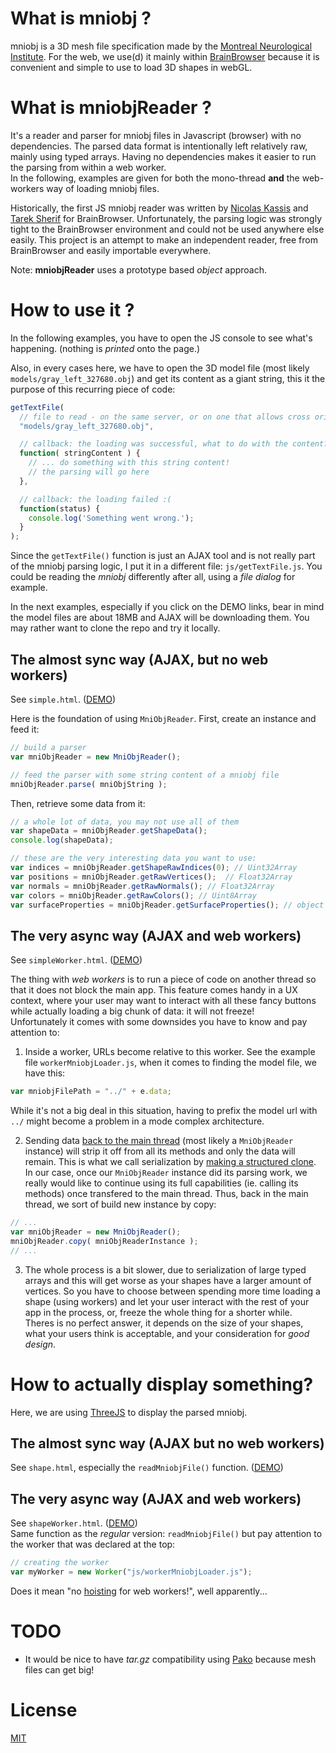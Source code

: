 # What is mniobj ?
mniobj is a 3D mesh file specification made by the [Montreal Neurological Institute](https://www.mcgill.ca/neuro/about). For the web, we use(d) it mainly within [BrainBrowser](https://brainbrowser.cbrain.mcgill.ca) because it is convenient and simple to use to load 3D shapes in webGL.

# What is mniobjReader ?
It's a reader and parser for mniobj files in Javascript (browser) with no dependencies. The parsed data format is intentionally left relatively raw, mainly using typed arrays. Having no dependencies makes it easier to run the parsing from within a web worker.  
In the following, examples are given for both the mono-thread **and** the web-workers way of loading mniobj files.  

Historically, the first JS mniobj reader was written by [Nicolas Kassis](https://github.com/nkassis) and [Tarek Sherif](https://github.com/tsherif) for BrainBrowser. Unfortunately, the parsing logic was strongly tight to the BrainBrowser environment and could not be used anywhere else easily. This project is an attempt to make an independent reader, free from BrainBrowser and easily importable everywhere.  

Note: **mniobjReader** uses a prototype based *object* approach.

# How to use it ?
In the following examples, you have to open the JS console to see what's happening. (nothing is *printed* onto the page.)

Also, in every cases here, we have to open the 3D model file (most likely `models/gray_left_327680.obj`) and get its content as a giant string, this it the purpose of this recurring piece of code:  

```js
getTextFile(
  // file to read - on the same server, or on one that allows cross origins things
  "models/gray_left_327680.obj",

  // callback: the loading was successful, what to do with the content?
  function( stringContent ) {
    // ... do something with this string content!
    // the parsing will go here
  },

  // callback: the loading failed :(
  function(status) {
    console.log('Something went wrong.');
  }
);
```

Since the `getTextFile()` function is just an AJAX tool and is not really part of the mniobj parsing logic, I put it in a different file: `js/getTextFile.js`. You could be reading the *mniobj* differently after all, using a *file dialog* for example.  

In the next examples, especially if you click on the DEMO links, bear in mind the model files are about 18MB and AJAX will be downloading them. You may rather want to clone the repo and try it locally.


## The almost sync way (AJAX, but no web workers)
See `simple.html`. ([DEMO](http://mcgill.jonathanlurie.fr/mniobjReader/simple.html))  

Here is the foundation of using `MniObjReader`. First, create an instance and feed it:
```js
// build a parser
var mniObjReader = new MniObjReader();

// feed the parser with some string content of a mniobj file
mniObjReader.parse( mniObjString );
```

Then, retrieve some data from it:
```js
// a whole lot of data, you may not use all of them
var shapeData = mniObjReader.getShapeData();
console.log(shapeData);

// these are the very interesting data you want to use:
var indices = mniObjReader.getShapeRawIndices(0); // Uint32Array
var positions = mniObjReader.getRawVertices();  // Float32Array
var normals = mniObjReader.getRawNormals(); // Float32Array
var colors = mniObjReader.getRawColors(); // Uint8Array
var surfaceProperties = mniObjReader.getSurfaceProperties(); // object
```

## The very async way (AJAX and web workers)
See `simpleWorker.html`. ([DEMO](http://mcgill.jonathanlurie.fr/mniobjReader/simpleWorker.html))  

The thing with *web workers* is to run a piece of code on another thread so that it does not block the main app. This feature comes handy in a UX context, where your user may want to interact with all these fancy buttons while actually loading a big chunk of data: it will not freeze!  
Unfortunately it comes with some downsides you have to know and pay attention to:

1. Inside a worker, URLs become relative to this worker.
See the example file `workerMniobjLoader.js`, when it comes to finding the model file, we have this:
```js
var mniobjFilePath = "../" + e.data;
```
While it's not a big deal in this situation, having to prefix the model url with `../` might become a problem in a mode complex architecture.  

2. Sending data [back to the main thread](https://developer.mozilla.org/en-US/docs/Web/API/DedicatedWorkerGlobalScope/postMessage) (most likely a `MniObjReader` instance) will strip it off from all its methods and only the data will remain. This is what we call serialization by [making a structured clone](https://developer.mozilla.org/en-US/docs/Web/API/Web_Workers_API/Structured_clone_algorithm).  
In our case, once our `MniObjReader` instance did its parsing work, we really would like to continue using its full capabilities (ie. calling its methods) once transfered to the main thread. Thus, back in the main thread, we sort of build new instance by copy:  
```js
// ...
var mniObjReader = new MniObjReader();
mniObjReader.copy( mniObjReaderInstance );
// ...
```

3. The whole process is a bit slower, due to serialization of large typed arrays and this will get worse as your shapes have a larger amount of vertices. So you have to choose between spending more time loading a shape (using workers) and let your user interact with the rest of your app in the process, or, freeze the whole thing for a shorter while.  
Theres is no perfect answer, it depends on the size of your shapes, what your users think is acceptable, and your consideration for *good design*.

# How to actually display something?
Here, we are using [ThreeJS](https://threejs.org) to display the parsed mniobj.
## The almost sync way (AJAX but no web workers)
See `shape.html`, especially the `readMniobjFile()` function. ([DEMO](http://mcgill.jonathanlurie.fr/mniobjReader/shape.html))

## The very async way (AJAX and web workers)
See `shapeWorker.html`. ([DEMO](http://mcgill.jonathanlurie.fr/mniobjReader/shapeWorker.html))  
Same function as the *regular* version: `readMniobjFile()` but pay attention to the worker that was declared at the top:

```js
// creating the worker
var myWorker = new Worker("js/workerMniobjLoader.js");
```

Does it mean "no [hoisting](http://www.w3schools.com/js/js_hoisting.asp) for web workers!", well apparently...

# TODO
- It would be nice to have *tar.gz* compatibility using [Pako](https://github.com/nodeca/pako) because mesh files can get big!

# License
[MIT](LICENSE)
